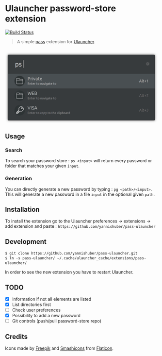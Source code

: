 # Ulauncher password-store extension

[![Build Status](https://travis-ci.com/yannishuber/pass-ulauncher.svg?branch=master)](https://travis-ci.com/yannishuber/pass-ulauncher)

> A simple [pass](https://www.passwordstore.org/) extension for [Ulauncher](https://ulauncher.io/).

![Demo](demo.gif)

## Usage
### Search
To search your password store : `ps <input>` will return every password or folder that matches your given `input`.
### Generation
You can directly generate a new password by typing : `pg <path>/<input>`. 
This will generate a new password in a file `input` in the optional given 
`path`.


## Installation
To install the extension go to the Ulauncher preferences -> extensions -> add extension and paste : `https://github.com/yannishuber/pass-ulauncher`

## Development

    $ git clone https://github.com/yannishuber/pass-ulauncher.git
    $ ln -s pass-ulauncher/ ~/.cache/ulauncher_cache/extensions/pass-ulauncher/
 
 In order to see the new extension you have to restart Ulauncher.
 
## TODO
- [x] Information if not all elements are listed
- [x] List directories first
- [ ] Check user preferences
- [x] Possibility to add a new password
- [ ] Git controls (push/pull password-store repo)

## Credits
Icons made by [Freepik](https://www.freepik.com/) and [Smashicons](https://www.flaticon.com/authors/smashicons) from [Flaticon](https://www.flaticon.com/).